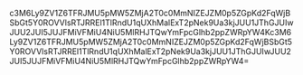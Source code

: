 c3M6Ly9ZV1Z6TFRJMU5pMW5ZMjA2T0c0MmNIZEJZM0p5ZGpKd2FqWjBSbGt5Y0ROVVlsRTJRREl1TlRndU1qUXhMalExT2pNek9Ua3kjJUU1JThGJUIwJUU2JUI5JUJFMiVFMiU4NiU5MlRHJTQwYmFpcGlhb2ppZWRpYW4Kc3M6Ly9ZV1Z6TFRJMU5pMW5ZMjA2T0c0MmNIZEJZM0p5ZGpKd2FqWjBSbGt5Y0ROVVlsRTJRREl1TlRndU1qUXhMalExT2pNek9Ua3kjJUU1JThGJUIwJUU2JUI5JUJFMiVFMiU4NiU5MlRHJTQwYmFpcGlhb2ppZWRpYW4=
